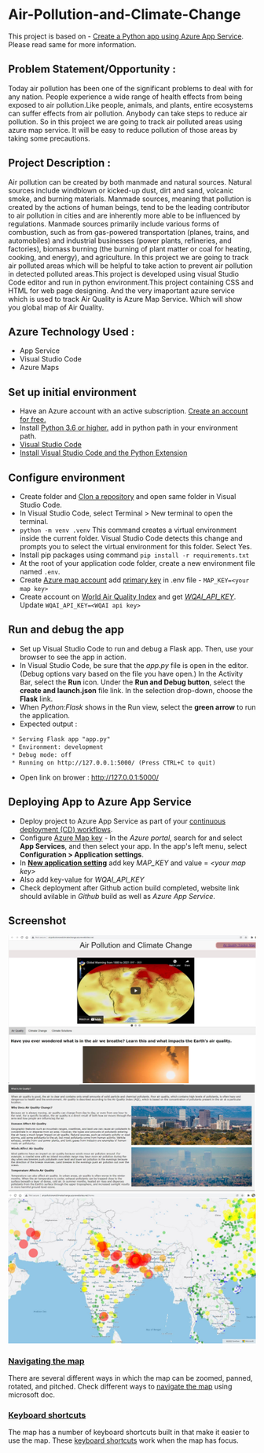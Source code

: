 # Air-Pollution-and-Climate-Change

This project is based on - [Create a Python app using Azure App Service](https://docs.microsoft.com/en-us/azure/app-service/quickstart-python?tabs=bash&pivots=python-framework-flask). Please read same for more information.

## Problem Statement/Opportunity : 
Today air pollution has been one of the significant problems to deal with for any nation. People experience a wide range of health effects from being exposed to air pollution.Like people, animals, and plants, entire ecosystems can suffer effects from air pollution. Anybody can take steps to reduce air pollution. So in this project we are going to track air polluted areas using azure map service. It will be easy to reduce pollution of those areas by taking some precautions.
## Project Description :
Air pollution can be created by both manmade and natural sources. Natural sources include windblown or kicked-up dust, dirt and sand, volcanic smoke, and burning materials. Manmade sources, meaning that pollution is created by the actions of human beings, tend to be the leading contributor to air pollution in cities and are inherently more able to be influenced by regulations. Manmade sources primarily include various forms of combustion, such as from gas-powered transportation (planes, trains, and automobiles) and industrial businesses (power plants, refineries, and factories), biomass burning (the burning of plant matter or coal for heating, cooking, and energy), and agriculture. In this project we are going to track  air polluted areas which will be helpful to take action to prevent air pollution in detected polluted areas.This project is developed using visual Studio Code editor and run in python environment.This project containing CSS and HTML for web page designing. And the very imaportant azure service which is used to track Air Quality is Azure Map Service. Which will show you  global map of Air Quality. 
## Azure Technology Used :
* App Service
* Visual Studio Code
* Azure Maps
## Set up initial environment
* Have an Azure account with an active subscription. [Create an account for free.](https://azure.microsoft.com/en-us/free)
* Install [Python 3.6 or higher.](https://www.python.org/downloads/) add in python path in your environment path.
* [Visual Studio Code](https://code.visualstudio.com/)
* [Install Visual Studio Code and the Python Extension](https://code.visualstudio.com/docs/python/python-tutorial)

## Configure environment
* Create folder and [Clon a repository](https://docs.github.com/en/repositories/creating-and-managing-repositories/cloning-a-repository) and open same folder in Visual Studio Code.
* In Visual Studio Code, select Terminal > New terminal to open the terminal.
* ``` python -m venv .venv ```
This command creates a virtual environment inside the current folder. Visual Studio Code detects this change and prompts you to select the virtual environment for this folder. Select Yes.
* Install pip packages using command ```pip install -r requirements.txt``` 
* At the root of your application code folder, create a new environment file named ```.env```.
* Create [Azure map account](https://docs.microsoft.com/en-us/azure/azure-maps/how-to-manage-account-keys) add  [primary key](https://docs.microsoft.com/en-us/azure/azure-maps/how-to-manage-authentication) in .env file - ```MAP_KEY=<your map key>```
* Create account on [World Air Quality Index](https://aqicn.org/data-platform/token/#/) and get *[WQAI_API_KEY](https://aqicn.org/data-platform/token/#/)*. Update ```WQAI_API_KEY=<WQAI api key>```

## Run and debug the app
* Set up Visual Studio Code to run and debug a Flask app. Then, use your browser to see the app in action.
* In Visual Studio Code, be sure that the *app.py* file is open in the editor. (Debug options vary based on the file you have open.) In the Activity Bar, select the **Run** icon. Under the **Run and Debug button**, select the **create and launch.json** file link. In the selection drop-down, choose the **Flask** link.
* When *Python:Flask* shows in the Run view, select the **green arrow** to run the application.
* Expected output : 
```
 * Serving Flask app "app.py"
 * Environment: development
 * Debug mode: off
 * Running on http://127.0.0.1:5000/ (Press CTRL+C to quit)
 ```
 * Open link on brower : http://127.0.0.1:5000/

## Deploying App to Azure App Service
* Deploy project to Azure App Service as part of your [continuous deployment (CD) workflows](https://docs.github.com/en/actions/deployment/deploying-to-your-cloud-provider/deploying-to-azure/deploying-python-to-azure-app-service).
* Configure [Azure Map key](https://docs.microsoft.com/en-us/azure/app-service/configure-common#configure-app-settings) - In the *Azure portal*, search for and select **App Services**, and then select your app. In the app's left menu, select **Configuration > Application settings**.
* In **[New application setting](https://docs.microsoft.com/en-us/azure/app-service/configure-language-python#access-app-settings-as-environment-variables)** add key *MAP_KEY* and value = *\<your map key\>*
* Also add key-value for *WQAI_API_KEY*
* Check deployment after Github action build completed, website link should avilable in *Github* build as well as *Azure App Service*. 
## Screenshot
![Main Page](./static/image1.JPG)
![Map Page](./static/image2.JPG)
![Map Page](./static/image3.JPG)
### [Navigating the map](https://docs.microsoft.com/en-us/azure/azure-maps/map-accessibility#navigating-the-map)
There are several different ways in which the map can be zoomed, panned, rotated, and pitched. Check different ways to [navigate the map](https://docs.microsoft.com/en-us/azure/azure-maps/map-accessibility#navigating-the-map) using microsoft doc.
### [Keyboard shortcuts](https://docs.microsoft.com/en-us/azure/azure-maps/map-accessibility#keyboard-shortcuts)
The map has a number of keyboard shortcuts built in that make it easier to use the map. These [keyboard shortcuts](https://docs.microsoft.com/en-us/azure/azure-maps/map-accessibility#keyboard-shortcuts) work when the map has focus.
